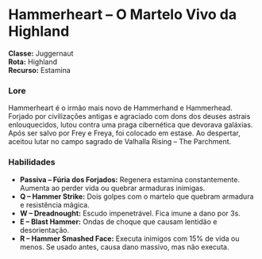 # Hammerheart – O Martelo Vivo da Highland

**Classe:** Juggernaut  
**Rota:** Highland  
**Recurso:** Estamina  

### Lore
Hammerheart é o irmão mais novo de Hammerhand e Hammerhead. Forjado por civilizações antigas e agraciado com dons dos deuses astrais enlouquecidos, lutou contra uma praga cibernética que devorava galáxias. Após ser salvo por Frey e Freya, foi colocado em estase. Ao despertar, aceitou lutar no campo sagrado de Valhalla Rising – The Parchment.

### Habilidades
- **Passiva – Fúria dos Forjados:** Regenera estamina constantemente. Aumenta ao perder vida ou quebrar armaduras inimigas.  
- **Q – Hammer Strike:** Dois golpes com o martelo que quebram armadura e resistência mágica.  
- **W – Dreadnought:** Escudo impenetrável. Fica imune a dano por 3s.  
- **E – Blast Hammer:** Ondas de choque que causam lentidão e desorientação.  
- **R – Hammer Smashed Face:** Executa inimigos com 15% de vida ou menos. Se usado antes, causa dano massivo, mas não executa.  
